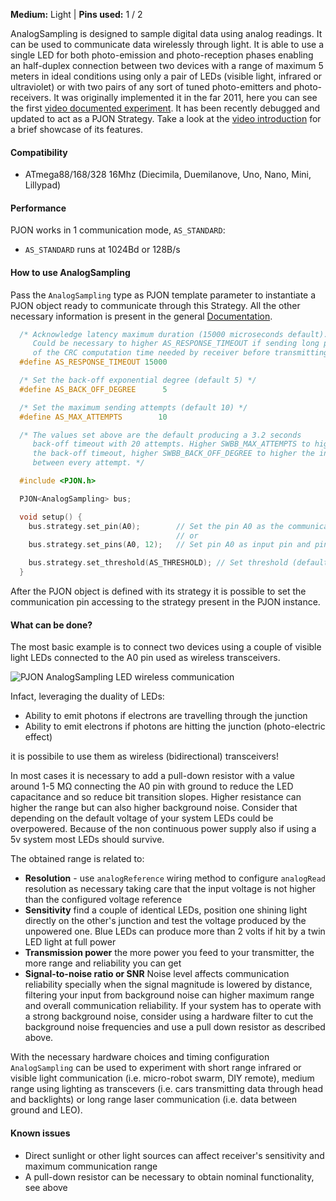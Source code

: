 
**Medium:** Light |
**Pins used:** 1 / 2

AnalogSampling is designed to sample digital data using analog readings. It can be used to communicate data wirelessly through light. It is able to use a single LED for both photo-emission and photo-reception phases enabling an half-duplex connection between two devices with a range of maximum 5 meters in ideal conditions using only a pair of LEDs (visible light, infrared or ultraviolet) or with two pairs of any sort of tuned photo-emitters and photo-receivers. It was originally implemented it in the far 2011, here you can see the first [video documented experiment](https://www.youtube.com/watch?v=-Ul2j6ixbmE). It has been recently debugged and updated to act as a PJON Strategy. Take a look at the [video introduction](https://www.youtube.com/watch?v=yIncPe8OPpg) for a brief showcase of its features.

#### Compatibility
- ATmega88/168/328 16Mhz (Diecimila, Duemilanove, Uno, Nano, Mini, Lillypad)

#### Performance
PJON works in 1 communication mode, `AS_STANDARD`:
- `AS_STANDARD` runs at 1024Bd or 128B/s

#### How to use AnalogSampling
Pass the `AnalogSampling` type as PJON template parameter to instantiate a PJON object ready to communicate through this Strategy. All the other necessary information is present in the general [Documentation](/documentation).
```cpp  
  /* Acknowledge latency maximum duration (15000 microseconds default).
     Could be necessary to higher AS_RESPONSE_TIMEOUT if sending long packets because
     of the CRC computation time needed by receiver before transmitting its acknowledge  */
  #define AS_RESPONSE_TIMEOUT 15000

  /* Set the back-off exponential degree (default 5) */
  #define AS_BACK_OFF_DEGREE      5

  /* Set the maximum sending attempts (default 10) */
  #define AS_MAX_ATTEMPTS        10

  /* The values set above are the default producing a 3.2 seconds
     back-off timeout with 20 attempts. Higher SWBB_MAX_ATTEMPTS to higher
     the back-off timeout, higher SWBB_BACK_OFF_DEGREE to higher the interval
     between every attempt. */

  #include <PJON.h>

  PJON<AnalogSampling> bus;

  void setup() {
    bus.strategy.set_pin(A0);        // Set the pin A0 as the communication pin
                                     // or
    bus.strategy.set_pins(A0, 12);   // Set pin A0 as input pin and pin 12 as output pin  

    bus.strategy.set_threshold(AS_THRESHOLD); // Set threshold (default value AS_THRESHOLD)
  }

```
After the PJON object is defined with its strategy it is possible to set the communication pin accessing to the strategy present in the PJON instance.

#### What can be done?
The most basic example is to connect two devices using a couple of visible light LEDs connected to the A0 pin used as wireless transceivers.

![PJON AnalogSampling LED wireless communication](http://www.pjon.org/assets/images/PJON-AnalogSampling-half-duplex-led-communication.png)

Infact, leveraging the duality of LEDs:

- Ability to emit photons if electrons are travelling through the junction
- Ability to emit electrons if photons are hitting the junction (photo-electric effect)

it is possibile to use them as wireless (bidirectional) transceivers!

In most cases it is necessary to add a pull-down resistor with a value around 1-5 MΩ connecting the A0 pin with ground to reduce the LED capacitance and so reduce bit transition slopes. Higher resistance can higher the range but can also higher background noise. Consider that depending on the default voltage of your system LEDs could be overpowered. Because of the non continuous power supply also if using a 5v system most LEDs should survive.  

The obtained range is related to:
- **Resolution** - use `analogReference` wiring method to configure `analogRead` resolution as necessary taking care that the input voltage is not higher than the configured voltage reference
- **Sensitivity** find a couple of identical LEDs, position one shining light directly on the other's junction and test the voltage produced by the unpowered one. Blue LEDs can produce more than 2 volts if hit by a twin LED light at full power
- **Transmission power** the more power you feed to your transmitter, the more range and reliability you can get
- **Signal-to-noise ratio or SNR** Noise level affects communication reliability specially when the signal magnitude is lowered by distance, filtering your input from background noise can higher maximum range and overall communication reliability. If your system has to operate with a strong background noise, consider using a hardware filter to cut the background noise frequencies and use a pull down resistor as described above.

With the necessary hardware choices and timing configuration `AnalogSampling` can be used to experiment with short range infrared or visible light communication (i.e. micro-robot swarm, DIY remote), medium range using lighting as transcevers (i.e. cars transmitting data through head and backlights) or long range laser communication (i.e. data between ground and LEO).  

#### Known issues
- Direct sunlight or other light sources can affect receiver's sensitivity and maximum communication range
- A pull-down resistor can be necessary to obtain nominal functionality, see above
